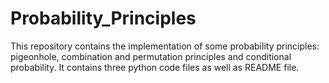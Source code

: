 # Probability_Principles
This repository contains the implementation of some probability principles: pigeonhole, combination and permutation principles and conditional probability.
It contains three python code files as well as README file.
